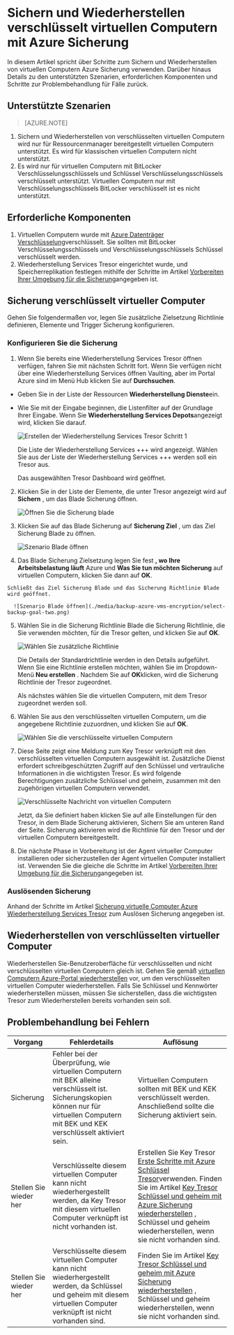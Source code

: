 <properties
   pageTitle="Sichern und Wiederherstellen verschlüsselt virtuellen Computern mit Azure Sicherung"
   description="In diesem Artikel spricht, über die Sicherung und Wiederherstellen-Benutzeroberfläche für virtuellen Computern verschlüsselt Azure Datenträger Verschlüsselung verwenden."
   services="backup"
   documentationCenter=""
   authors="JPallavi"
   manager="vijayts"
   editor=""/>
<tags
   ms.service="backup"
   ms.devlang="na"
   ms.topic="article"
   ms.tgt_pltfrm="na"
   ms.workload="storage-backup-recovery"
   ms.date="10/25/2016"
   ms.author="markgal; jimpark; trinadhk"/>

# <a name="backup-and-restore-encrypted-vms-using-azure-backup"></a>Sichern und Wiederherstellen verschlüsselt virtuellen Computern mit Azure Sicherung

In diesem Artikel spricht über Schritte zum Sichern und Wiederherstellen von virtuellen Computern Azure Sicherung verwenden. Darüber hinaus Details zu den unterstützten Szenarien, erforderlichen Komponenten und Schritte zur Problembehandlung für Fälle zurück.

## <a name="supported-scenarios"></a>Unterstützte Szenarien

> [AZURE.NOTE]
1.  Sichern und Wiederherstellen von verschlüsselten virtuellen Computern wird nur für Ressourcenmanager bereitgestellt virtuellen Computern unterstützt. Es wird für klassischen virtuellen Computern nicht unterstützt. <br>
2.  Es wird nur für virtuellen Computern mit BitLocker Verschlüsselungsschlüssels und Schlüssel Verschlüsselungsschlüssels verschlüsselt unterstützt. Virtuellen Computern nur mit Verschlüsselungsschlüssels BitLocker verschlüsselt ist es nicht unterstützt. <br>

## <a name="pre-requisites"></a>Erforderliche Komponenten

1.  Virtuellen Computern wurde mit [Azure Datenträger Verschlüsselung](../security/azure-security-disk-encryption.md)verschlüsselt. Sie sollten mit BitLocker Verschlüsselungsschlüssels und Verschlüsselungsschlüssels Schlüssel verschlüsselt werden.
2.  Wiederherstellung Services Tresor eingerichtet wurde, und Speicherreplikation festlegen mithilfe der Schritte im Artikel [Vorbereiten Ihrer Umgebung für die Sicherung](backup-azure-arm-vms-prepare.md)angegeben ist.

## <a name="backup-encrypted-vm"></a>Sicherung verschlüsselt virtueller Computer
Gehen Sie folgendermaßen vor, legen Sie zusätzliche Zielsetzung Richtlinie definieren, Elemente und Trigger Sicherung konfigurieren.

### <a name="configure-backup"></a>Konfigurieren Sie die Sicherung

1. Wenn Sie bereits eine Wiederherstellung Services Tresor öffnen verfügen, fahren Sie mit nächsten Schritt fort. Wenn Sie verfügen nicht über eine Wiederherstellung Services öffnen Vaulting, aber im Portal Azure sind im Menü Hub klicken Sie auf **Durchsuchen**.

  - Geben Sie in der Liste der Ressourcen **Wiederherstellung Dienste**ein.
  - Wie Sie mit der Eingabe beginnen, die Listenfilter auf der Grundlage Ihrer Eingabe. Wenn Sie **Wiederherstellung Services Depots**angezeigt wird, klicken Sie darauf.
  
      ![Erstellen der Wiederherstellung Services Tresor Schritt 1](./media/backup-azure-vms-encryption/browse-to-rs-vaults.png) <br/>

    Die Liste der Wiederherstellung Services +++ wird angezeigt. Wählen Sie aus der Liste der Wiederherstellung Services +++ werden soll ein Tresor aus.

    Das ausgewählten Tresor Dashboard wird geöffnet.

2. Klicken Sie in der Liste der Elemente, die unter Tresor angezeigt wird auf **Sichern** , um das Blade Sicherung öffnen.

      ![Öffnen Sie die Sicherung blade](./media/backup-azure-vms-encryption/select-backup.png) 
    
3. Klicken Sie auf das Blade Sicherung auf **Sicherung Ziel** , um das Ziel Sicherung Blade zu öffnen.

      ![Szenario Blade öffnen](./media/backup-azure-vms-encryption/select-backup-goal-one.png) 
    
4.   Das Blade Sicherung Zielsetzung legen Sie fest **, wo Ihre Arbeitsbelastung läuft** Azure und **Was Sie tun möchten Sicherung** auf virtuellen Computern, klicken Sie dann auf **OK**.

    Schließt das Ziel Sicherung Blade und das Sicherung Richtlinie Blade wird geöffnet.

      ![Szenario Blade öffnen](./media/backup-azure-vms-encryption/select-backup-goal-two.png) 

5. Wählen Sie in die Sicherung Richtlinie Blade die Sicherung Richtlinie, die Sie verwenden möchten, für die Tresor gelten, und klicken Sie auf **OK**.

      ![Wählen Sie zusätzliche Richtlinie](./media/backup-azure-vms-encryption/setting-rs-backup-policy-new.png) 

    Die Details der Standardrichtlinie werden in den Details aufgeführt. Wenn Sie eine Richtlinie erstellen möchten, wählen Sie im Dropdown-Menü **Neu erstellen** . Nachdem Sie auf **OK**klicken, wird die Sicherung Richtlinie der Tresor zugeordnet.

    Als nächstes wählen Sie die virtuellen Computern, mit dem Tresor zugeordnet werden soll.
    
6. Wählen Sie aus den verschlüsselten virtuellen Computern, um die angegebene Richtlinie zuzuordnen, und klicken Sie auf **OK**.

      ![Wählen Sie die verschlüsselte virtuellen Computern](./media/backup-azure-vms-encryption/selected-encrypted-vms.png)
   
7. Diese Seite zeigt eine Meldung zum Key Tresor verknüpft mit den verschlüsselten virtuellen Computern ausgewählt ist. Zusätzliche Dienst erfordert schreibgeschützten Zugriff auf den Schlüssel und vertrauliche Informationen in die wichtigsten Tresor. Es wird folgende Berechtigungen zusätzliche Schlüssel und geheim, zusammen mit den zugehörigen virtuellen Computern verwendet. 

      ![Verschlüsselte Nachricht von virtuellen Computern](./media/backup-azure-vms-encryption/encrypted-vm-message.png)

      Jetzt, da Sie definiert haben klicken Sie auf alle Einstellungen für den Tresor, in dem Blade Sicherung aktivieren, Sichern Sie am unteren Rand der Seite. Sicherung aktivieren wird die Richtlinie für den Tresor und der virtuellen Computern bereitgestellt.

8. Die nächste Phase in Vorbereitung ist der Agent virtueller Computer installieren oder sicherzustellen der Agent virtuellen Computer installiert ist. Verwenden Sie die gleiche die Schritte im Artikel [Vorbereiten Ihrer Umgebung für die Sicherung](backup-azure-arm-vms-prepare.md)angegeben ist. 

### <a name="triggering-backup-job"></a>Auslösenden Sicherung
Anhand der Schritte im Artikel [Sicherung virtuelle Computer Azure Wiederherstellung Services Tresor](backup-azure-arm-vms.md) zum Auslösen Sicherung angegeben ist.

## <a name="restore-encrypted-vm"></a>Wiederherstellen von verschlüsselten virtueller Computer
Wiederherstellen Sie-Benutzeroberfläche für verschlüsselten und nicht verschlüsselten virtuellen Computern gleich ist. Gehen Sie gemäß [virtuellen Computern Azure-Portal wiederherstellen](backup-azure-arm-restore-vms.md) vor, um den verschlüsselten virtuellen Computer wiederherstellen. Falls Sie Schlüssel und Kennwörter wiederherstellen müssen, müssen Sie sicherstellen, dass die wichtigsten Tresor zum Wiederherstellen bereits vorhanden sein soll.

## <a name="troubleshooting-errors"></a>Problembehandlung bei Fehlern

| Vorgang | Fehlerdetails | Auflösung |
| -------- | -------- | -------|
| Sicherung | Fehler bei der Überprüfung, wie virtuellen Computern mit BEK alleine verschlüsselt ist. Sicherungskopien können nur für virtuellen Computern mit BEK und KEK verschlüsselt aktiviert sein. | Virtuellen Computern sollten mit BEK und KEK verschlüsselt werden. Anschließend sollte die Sicherung aktiviert sein. |
| Stellen Sie wieder her | Verschlüsselte diesem virtuellen Computer kann nicht wiederhergestellt werden, da Key Tresor mit diesem virtuellen Computer verknüpft ist nicht vorhanden ist. | Erstellen Sie Key Tresor [Erste Schritte mit Azure Schlüssel Tresor](../key-vault/key-vault-get-started.md)verwenden. Finden Sie im Artikel [Key Tresor Schlüssel und geheim mit Azure Sicherung wiederherstellen](backup-azure-restore-key-secret.md) , Schlüssel und geheim wiederherstellen, wenn sie nicht vorhanden sind. |
| Stellen Sie wieder her | Verschlüsselte diesem virtuellen Computer kann nicht wiederhergestellt werden, da Schlüssel und geheim mit diesem virtuellen Computer verknüpft ist nicht vorhanden sind. | Finden Sie im Artikel [Key Tresor Schlüssel und geheim mit Azure Sicherung wiederherstellen](backup-azure-restore-key-secret.md) , Schlüssel und geheim wiederherstellen, wenn sie nicht vorhanden sind. |
